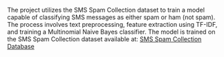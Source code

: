 
The project utilizes the SMS Spam Collection dataset to train a model capable of classifying SMS messages as either spam or ham (not spam).  The process involves text preprocessing, feature extraction using TF-IDF, and training a Multinomial Naive Bayes classifier.
The model is trained on the SMS Spam Collection dataset available at: <a href="https://archive.ics.uci.edu/dataset/228/sms+spam+collection">
SMS Spam Collection Database</a>
